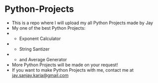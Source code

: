 # Python-Projects
- This is a repo where I will upload my all Python Projects made by Jay 
- My one of the best Python Projects:
- - Exponent Calculator
- - String Santizer
- - and Average Generator
- More Python Projects will be made on your request!
- If you want to make Python Projects with me, contact me at jay.sanjay.karia@gmail.com
